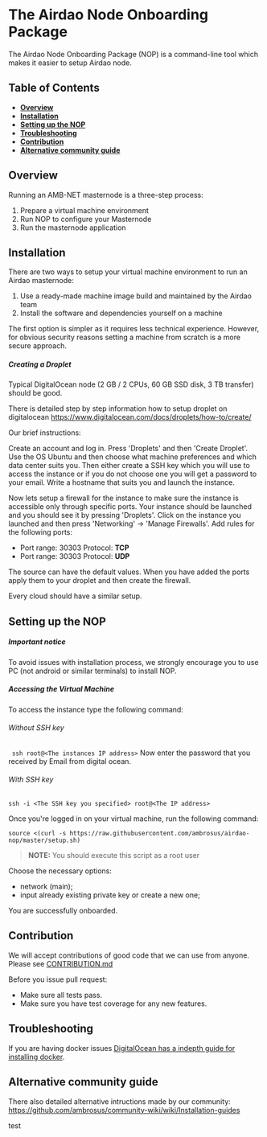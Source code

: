 # The Airdao Node Onboarding Package
The Airdao Node Onboarding Package (NOP) is a command-line tool which makes it easier to setup Airdao node.


## Table of Contents
  - **[Overview](#overview)**
  - **[Installation](#installation)**
  - **[Setting up the NOP](#setting-up-the-nop)**
  - **[Troubleshooting](#troubleshooting)**
  - **[Contribution](#contribution)**
  - **[Alternative community guide](#alternative-community-guide)**

## Overview

Running an AMB-NET masternode is a three-step process:
1. Prepare a virtual machine environment
2. Run NOP to configure your Masternode
3. Run the masternode application

## Installation

There are two ways to setup your virtual machine environment to run an Airdao masternode:

1. Use a ready-made machine image build and maintained by the Airdao team
2. Install the software and dependencies yourself on a machine

The first option is simpler as it requires less technical experience. However, for obvious security reasons setting a machine from scratch is a more secure approach.

##### Creating a Droplet

Typical DigitalOcean node (2 GB / 2 CPUs, 60 GB SSD disk, 3 TB transfer) should be good.

There is detailed step by step information how to setup droplet on digitalocean https://www.digitalocean.com/docs/droplets/how-to/create/

Our brief instructions:

Create an account and log in. Press 'Droplets' and then 'Create Droplet'. 
Use the OS Ubuntu and then choose what machine preferences and which data center suits you. 
Then either create a SSH key which you will use to access the instance or if you do not choose one you will get a password to your email. 
Write a hostname that suits you and launch the instance.

Now lets setup a firewall for the instance to make sure the instance is accessible only through specific ports. 
Your instance should be launched and you should see it by pressing 'Droplets'. 
Click on the instance you launched and then press 'Networking' -> 'Manage Firewalls'.
Add rules for the following ports:
- Port range: 30303
    Protocol: **TCP**
- Port range: 30303
    Protocol: **UDP**

The source can have the default values. When you have added the ports apply them to your droplet and then create the firewall.

Every cloud should have a similar setup.

## Setting up the NOP

##### Important notice

To avoid issues with installation process, we strongly encourage you to use PC (not android or similar terminals) to install NOP.

##### Accessing the Virtual Machine
To access the instance type the following command:
###### Without SSH key
``` ssh root@<The instances IP address>```
Now enter the password that you received by Email from digital ocean.
###### With SSH key
```ssh -i <The SSH key you specified> root@<The IP address>```

Once you're logged in on your virtual machine, run the following command:
```
source <(curl -s https://raw.githubusercontent.com/ambrosus/airdao-nop/master/setup.sh)
```

> **NOTE:** You should execute this script as a root user

Choose the necessary options:
- network (main);
- input already existing private key or create a new one;

You are successfully onboarded.

## Contribution
We will accept contributions of good code that we can use from anyone.
Please see [CONTRIBUTION.md](CONTRIBUTION.md)

Before you issue pull request:
* Make sure all tests pass.
* Make sure you have test coverage for any new features.

## Troubleshooting
If you are having docker issues [DigitalOcean has a indepth guide for installing docker](https://www.digitalocean.com/community/tutorials/how-to-install-and-use-docker-on-ubuntu-18-04).

## Alternative community guide

There also detailed alternative intructions made by our community: https://github.com/ambrosus/community-wiki/wiki/Installation-guides

test
